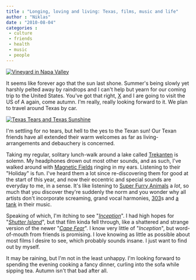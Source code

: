 ```yaml
---
title : "Longing, loving and living: Texas, films, music and life"
author : "Niklas"
date : "2010-08-04"
categories : 
 - culture
 - friends
 - health
 - music
 - people
---
```


[![](http://upload.wikimedia.org/wikipedia/commons/thumb/7/7e/Vineyard_in_Napa_Valley.jpg/597px-Vineyard_in_Napa_Valley.jpg "Vineyard in Napa Valley")](http://upload.wikimedia.org/wikipedia/commons/thumb/7/7e/Vineyard_in_Napa_Valley.jpg/597px-Vineyard_in_Napa_Valley.jpg)

It seems like forever ago that the sun last shone. Summer's being slowly yet harshly pelted away by raindrops and I can't help but yearn for our coming trip to the United States. You've got that right, [X](http://cyndamoore.wordpress.com) and I are going to visit the US of A again, come autumn. I'm really, really looking forward to it. We plan to travel around Texas by car.

[![Texas Tears and Texas Sunshine](https://niklasblog.com/wp-content/2010-08-04-texas.jpg "Texas Tears and Texas Sunshine")](https://niklasblog.com/?attachment_id=5445)

I'm settling for no tears, but hell to the yes to the Texan sun! Our Texan friends have all extended their warm welcomes as far as living-arrangements and debauchery is concerned.

Taking my regular, solitary lunch-walk around a lake called [Trekanten](http://www.flickr.com/photos/pivic/4856241340/) is solemn. My headphones drown out most other sounds, and as such, I've walked around with [Magnetic Fields](http://en.wikipedia.org/wiki/The%20Magnetic%20Fields) ringing in my ears. Listening to their "Holiday" is fun. I've heard them a lot since re-discovering them for good at the start of this year, and now their eccentric and special sounds are everyday to me, in a sense. It's like listening to [Super Furry Animals](http://en.wikipedia.org/wiki/Super%20Furry%20Animals) a _lot_, so much that you discover they're suddenly the norm and you wonder why all artists don't incorporate screaming, grand vocal harmonies, [303](http://en.wikipedia.org/wiki/Roland%20TB-303)s and [a tank](http://pix-eu.dontstayin.com/1821be2b-5957-414b-90e0-8bdb685dc6dc.jpg) in their music.

Speaking of which, I'm itching to see "[_Inception_](http://en.wikipedia.org/wiki/Inception%20%28film%29)". I had high hopes for "[_Shutter Island_](http://en.wikipedia.org/wiki/Shutter%20Island%20%28film%29)", but that film kinda fell through, like a shattered and strange version of the newer "_[Cape Fear](http://www.imdb.com/title/tt0101540/)_". I know very little of "_Inception_", but word-of-mouth from friends is promising. I love knowing as little as possible about most films I desire to see, which probably sounds insane. I just want to find out by myself.

It may be raining, but I'm not in the least unhappy. I'm looking forward to spending the evening cooking a fancy dinner, curling into the sofa while sipping tea. Autumn isn't that bad after all.
